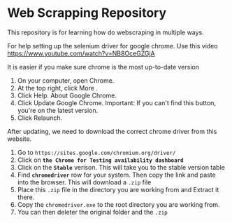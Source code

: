 # Web Scrapping Repository

This repository is for learning how do webscraping in multiple ways.


For help setting up the selenium driver for google chrome. Use this video https://www.youtube.com/watch?v=NB8OceGZGjA

It is easier if you make sure chrome is the most up-to-date version

1. On your computer, open Chrome.
2. At the top right, click More .
3. Click Help. About Google Chrome.
4. Click Update Google Chrome. Important: If you can't find this button, you're on the latest version.
5. Click Relaunch.


After updating, we need to download the correct chrome driver from this website.

1. Go to `https://sites.google.com/chromium.org/driver/`
2. Click on **`the Chrome for Testing availability dashboard`**
3. Click on the **`Stable`** verison. This will take you to the stable version table
4. Find **`chromedriver`** row for your system. Then copy the link and paste into the browser. This will download a `.zip` file
5. Place this `.zip` file in the directory you are working from and Extract it there.
6. Copy the `chromedriver.exe` to the root directory you are working from.
7. You can then deleter the original folder and the `.zip`

